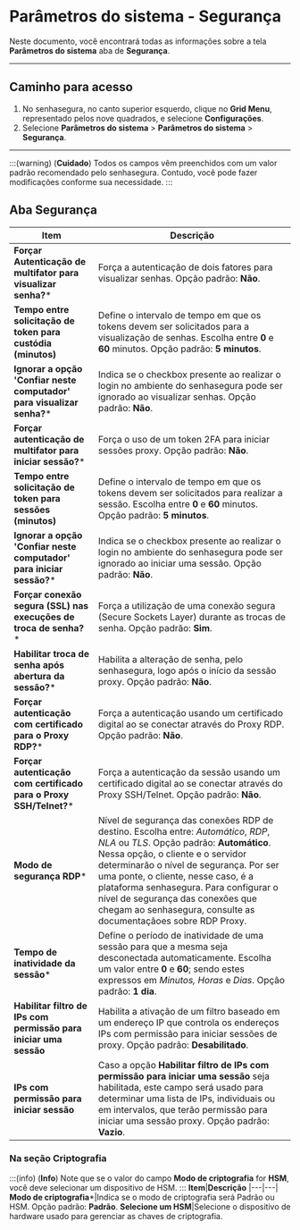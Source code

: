 # Parâmetros do sistema - Segurança

Neste documento, você encontrará todas as informações sobre a tela **Parâmetros do sistema** aba de **Segurança**. 

***
## Caminho para acesso

1. No senhasegura, no canto superior esquerdo, clique no **Grid Menu**, representado pelos nove quadrados, e selecione **Configurações**.
2. Selecione **Parâmetros do sistema** > **Parâmetros do sistema** > **Segurança**.
***

:::(warning) (**Cuidado**)
Todos os campos vêm preenchidos com um valor padrão recomendado pelo senhasegura. Contudo, você pode fazer modificações conforme sua necessidade. 
:::

## Aba Segurança
**Item**|**Descrição**
|---|---|
**Forçar Autenticação de multifator para visualizar senha?***|Força a autenticação de dois fatores para visualizar senhas. Opção padrão: **Não**.
**Tempo entre solicitação de token para custódia (minutos)**|Define o intervalo de tempo em que os tokens devem ser solicitados para a visualização de senhas. Escolha entre **0** e **60** minutos. Opção padrão: **5 minutos**.
**Ignorar a opção 'Confiar neste computador' para visualizar senha?***|Indica se o checkbox presente ao realizar o login no ambiente do senhasegura pode ser ignorado ao visualizar senhas. Opção padrão: **Não**.
**Forçar autenticação de multifator para iniciar sessão?***|Força o uso de um token 2FA para iniciar sessões proxy. Opção padrão: **Não**.
**Tempo entre solicitação de token para sessões (minutos)**| Define o intervalo de tempo em que os tokens devem ser solicitados para realizar a sessão. Escolha entre **0** e **60** minutos. Opção padrão: **5 minutos**.
**Ignorar a opção 'Confiar neste computador' para iniciar sessão?***|Indica se o checkbox presente ao realizar o login no ambiente do senhasegura pode ser ignorado ao iniciar uma sessão. Opção padrão: **Não**.
**Forçar conexão segura (SSL) nas execuções de troca de senha?***|Força a utilização de uma conexão segura (Secure Sockets Layer) durante as trocas de senha. Opção padrão: **Sim**.
**Habilitar troca de senha após abertura da sessão?***|Habilita a alteração de senha, pelo senhasegura, logo após o início da sessão proxy. Opção padrão: **Não**.
**Forçar autenticação com certificado para o Proxy RDP?***|Força a autenticação usando um certificado digital ao se conectar através do Proxy RDP. Opção padrão: **Não**.
**Forçar autenticação com certificado para o Proxy SSH/Telnet?***|Força a autenticação da sessão usando um certificado digital ao se conectar através do Proxy SSH/Telnet. Opção padrão: **Não**.
**Modo de segurança RDP***|Nível de segurança das conexões RDP de destino. Escolha entre: *Automático*, *RDP*, *NLA* ou *TLS*. Opção padrão: **Automático**. Nessa opção, o cliente e o servidor determinarão o nível de segurança. Por ser uma ponte, o cliente, nesse caso, é a plataforma senhasegura. Para configurar o nível de segurança das conexões que chegam ao senhasegura, consulte as documentaçãoes sobre RDP Proxy.
**Tempo de inatividade da sessão***|Define o período de inatividade de uma sessão para que a mesma seja desconectada automaticamente. Escolha um valor entre **0** e **60**; sendo estes expressos em *Minutos, Horas* e *Dias*. Opção padrão: **1 dia**.
**Habilitar filtro de IPs com permissão para iniciar uma sessão**|Habilita a ativação de um filtro baseado em um endereço IP que controla os endereços IPs com permissão para iniciar sessões de proxy. Opção padrão: **Desabilitado**.
**IPs com permissão para iniciar sessão**|Caso a opção **Habilitar filtro de IPs com permissão para iniciar uma sessão** seja habilitada, este campo será usado para determinar uma lista de IPs, individuais ou em intervalos, que terão permissão para iniciar uma sessão proxy. Opção padrão: **Vazio**.

### Na seção Criptografia
:::(info) (**Info**)
Note que se o valor do campo **Modo de criptografia** for **HSM**, você deve selecionar um dispositivo de HSM.
:::
**Item**|**Descrição**
|---|---|
**Modo de criptografia***|Indica se o modo de criptografia será Padrão ou HSM. Opção padrão: **Padrão**.
**Selecione um HSM**|Selecione o dispositivo de hardware usado para gerenciar as chaves de criptografia.

